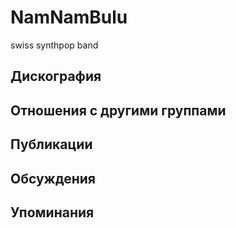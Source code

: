 # NamNamBulu

swiss synthpop band

## Дискография


## Отношения с другими группами


## Публикации


## Обсуждения


## Упоминания

